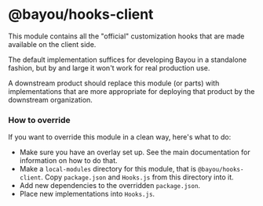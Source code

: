 @bayou/hooks-client
===================

This module contains all the "official" customization hooks that are made
available on the client side.

The default implementation suffices for developing Bayou in a standalone
fashion, but by and large it won't work for real production use.

A downstream product should replace this module (or parts) with implementations
that are more appropriate for deploying that product by the downstream
organization.

### How to override

If you want to override this module in a clean way, here's what to do:

* Make sure you have an overlay set up. See the main documentation for
  information on how to do that.
* Make a `local-modules` directory for this module, that is
  `@bayou/hooks-client`. Copy `package.json` and `Hooks.js` from this directory
  into it.
* Add new dependencies to the overridden `package.json`.
* Place new implementations into `Hooks.js`.
